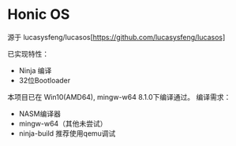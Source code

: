 # Honic OS

源于 lucasysfeng/lucasos[https://github.com/lucasysfeng/lucasos]

已实现特性：
- Ninja 编译
- 32位Bootloader

本项目已在 Win10(AMD64), mingw-w64 8.1.0下编译通过。
编译需求：
- NASM编译器
- mingw-w64（其他未尝试）
- ninja-build
推荐使用qemu调试